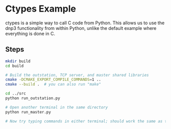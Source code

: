 # Ctypes Example
ctypes is a simple way to call C code from Python. This allows us to use the dnp3 functionality from within Python, unlike the default example where everything is done in C.

## Steps
```bash
mkdir build
cd build

# Build the outstation, TCP server, and master shared libraries
cmake -DCMAKE_EXPORT_COMPILE_COMMANDS=1 ..
cmake --build .  # you can also run "make"

cd ../src
python run_outstation.py

# Open another terminal in the same directory
python run_master.py

# Now try typing commands in either terminal; should work the same as the default example
```
